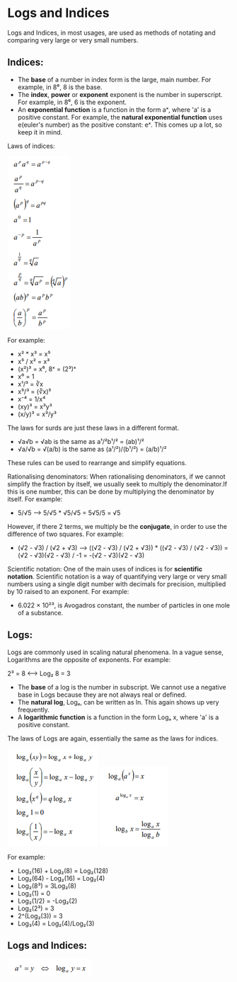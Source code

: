 # Logs and Indices

Logs and Indices, in most usages, are used as methods of notating and comparing very large or very small numbers.

## Indices:

- The <b>base</b> of a number in index form is the large, main number. For example, in 8⁶, 8 is the base.
- The <b>index</b>, <b>power</b> or <b>exponent</b> exponent is the number in superscript. For example, in 8⁶, 6 is the exponent.
- An <b>exponential function</b> is a function in the form aˣ, where 'a' is a positive constant. For example, the <b>natural exponential function</b> uses e(euler's number) as the positive constant: eˣ. This comes up a lot, so keep it in mind.

Laws of indices:

![alt text](image-1.png)

For example:
- x² * x³ = x⁵
- x⁵ / x² = x³
- (x²)³ = x⁶, 8ˣ = (2³)ˣ
- x⁰ = 1
- x¹/³ = ∛x
- x⁵/³ = (∛x)⁵
- x⁻⁴ = 1/x⁴
- (xy)³ = x³y³
- (x/y)³ = x³/y³

The laws for surds are just these laws in a different format.
- √a√b = √ab is the same as a¹/²b¹/² = (ab)¹/²
- √a/√b = √(a/b) is the same as (a¹/²)/(b¹/²) = (a/b)¹/²

These rules can be used to rearrange and simplify equations.

Rationalising denominators:
When rationalising denominators, if we cannot simplify the fraction by itself, we usually seek to multiply the denominator.If this is one number, this can be done by multiplying the denominator by itself. For example:
- 5/√5 --> 5/√5 * √5/√5 = 5√5/5 = √5

However, if there 2 terms, we multiply be the <b>conjugate</b>, in order to use the difference of two squares. For example:
- (√2 - √3) / (√2 + √3) --> ((√2 - √3) / (√2 + √3)) * ((√2 - √3) / (√2 - √3)) = (√2 - √3)(√2 - √3) / -1 = -(√2 - √3)(√2 - √3)

Scientific notation:
One of the main uses of indices is for <b>scientific notation</b>. Scientific notation is a way of quantifying very large or very small numbers using a single digit number with decimals for precision, multiplied by 10 raised to an exponent. For example:
- 6.022 × 10²³, is Avogadros constant, the number of particles in one mole of a substance.


## Logs:

Logs are commonly used in scaling natural phenomena.
In a vague sense, Logarithms are the opposite of exponents. For example:

2³ = 8 <--> Log₂ 8 = 3

- The <b>base</b> of a log is the number in subscript. We cannot use a negative base in Logs because they are not always real or defined.
- The <b>natural log</b>, Logₑ, can be written as ln. This again shows up very frequently.
- A <b>logarithmic function</b> is a function in the form Logₐ x, where 'a' is a positive constant.

The laws of Logs are again, essentially the same as the laws for indices.

![alt text](image-4.png)
![alt text](image-5.png)

For example:
- Log₂(16) + Log₂(8) = Log₂(128)
- Log₂(64) - Log₂(16) = Log₂(4)
- Log₂(8³) = 3Log₂(8)
- Log₂(1) = 0
- Log₂(1/2) = -Log₂(2)
- Log₂(2³) = 3
- 2^(Log₂(3)) = 3
- Log₃(4) = Log₂(4)/Log₂(3)

## Logs and Indices:

![alt text](image-6.png)